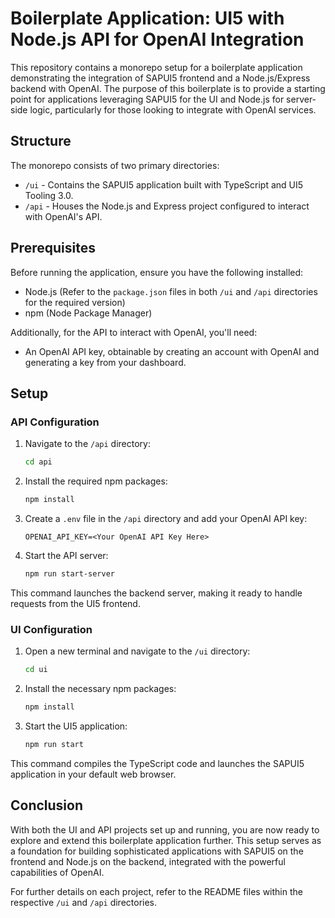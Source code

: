 # Boilerplate Application: UI5 with Node.js API for OpenAI Integration

This repository contains a monorepo setup for a boilerplate application demonstrating the integration of SAPUI5 frontend and a Node.js/Express backend with OpenAI. The purpose of this boilerplate is to provide a starting point for applications leveraging SAPUI5 for the UI and Node.js for server-side logic, particularly for those looking to integrate with OpenAI services.

## Structure

The monorepo consists of two primary directories:

- `/ui` - Contains the SAPUI5 application built with TypeScript and UI5 Tooling 3.0.
- `/api` - Houses the Node.js and Express project configured to interact with OpenAI's API.

## Prerequisites

Before running the application, ensure you have the following installed:

- Node.js (Refer to the `package.json` files in both `/ui` and `/api` directories for the required version)
- npm (Node Package Manager)

Additionally, for the API to interact with OpenAI, you'll need:

- An OpenAI API key, obtainable by creating an account with OpenAI and generating a key from your dashboard.

## Setup

### API Configuration

1. Navigate to the `/api` directory:

    ```sh
    cd api
    ```

2. Install the required npm packages:

    ```sh
    npm install
    ```

3. Create a `.env` file in the `/api` directory and add your OpenAI API key:

    ```
    OPENAI_API_KEY=<Your OpenAI API Key Here>
    ```

4. Start the API server:

    ```sh
    npm run start-server
    ```

This command launches the backend server, making it ready to handle requests from the UI5 frontend.

### UI Configuration

1. Open a new terminal and navigate to the `/ui` directory:

    ```sh
    cd ui
    ```

2. Install the necessary npm packages:

    ```sh
    npm install
    ```

3. Start the UI5 application:

    ```sh
    npm run start
    ```

This command compiles the TypeScript code and launches the SAPUI5 application in your default web browser.

## Conclusion

With both the UI and API projects set up and running, you are now ready to explore and extend this boilerplate application further. This setup serves as a foundation for building sophisticated applications with SAPUI5 on the frontend and Node.js on the backend, integrated with the powerful capabilities of OpenAI.

For further details on each project, refer to the README files within the respective `/ui` and `/api` directories.
